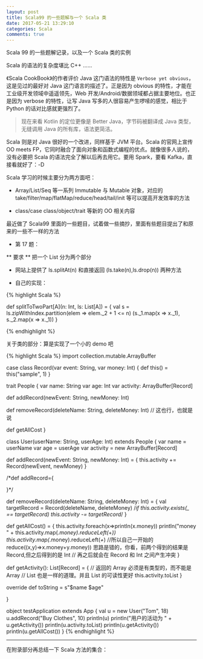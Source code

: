 ```yaml
---
layout: post
title: Scala99 的一些题解与一个 Scala 类
date: 2017-05-21 13:29:10
categories: Scala
comments: true
---
```

Scala 99 的一些题解记录，以及一个 Scala 类的实例

<!-- more -->

Scala 的语法的复杂度堪比 C++ ......

《Scala CookBook》的作者评价 Java 这门语法的特性是 `Verbose yet obvious`，这是见过的最好对 Java 这门语言的描述了。正是因为 obvious 的特性，才能在工业级开发领域中遥遥领先，Web 开发/Android/数据领域都占据主要地位。也正是因为 verbose 的特性，让写 Java 写多的人很容易产生啰嗦的感觉，相比于 Python 的话对比感就更强烈了。

> 现在来看 Kotlin 的定位更像是 Better Java，字节码被翻译成 Java 类型，无缝调用 Java 的所有库，语法更简洁。

Scala 则是对 Java 很好的一个改进，同样基于 JVM 平台。Scala 的官网上宣传 OO meets FP，它同时融合了面向对象和函数式编程的优点。就像很多人说的，没有必要把 Scala 的语法完全了解以后再去用它。要用 Spark，要看 Kafka，直接看就好了：-D

Scala 学习的时候主要分为两方面吧：


- Array/List/Seq 等一系列 Immutable 与 Mutable 对象，对应的 take/filter/map/flatMap/reduce/head/tail/init 等可以提高开发效率的方法

- class/case class/object/trait 等新的 OO 相关内容

最近做了 Scala99 里面的一些题目，试着做一些摘抄，里面有些题目提出了和原来的一些不一样的方法


- 第 17 题：

** 要求 ** 把一个 List 分为两个部分

- 网站上提供了 ls.splitAt(n) 和直接返回 (ls.take(n),ls.drop(n)) 两种方法

- 自己的实现：

{% highlight Scala %}

def splitToTwoPart[A](n: Int, ls: List[A]) = {
    val s = ls.zipWithIndex.partition(elem => elem._2 + 1 <= n)
    (s._1.map(x => x._1), s._2.map(x => x._1))
}

{% endhighlight %}

关于类的部分：算是实现了一个小的 demo 吧

{% highlight Scala %}
import collection.mutable.ArrayBuffer

case class Record(var event: String, var money: Int) {
  def this() = this("sample", 1)
}


trait People {
  var name: String
  var age: Int
  var activity: ArrayBuffer[Record]

  def addRecord(newEvent: String, newMoney: Int)

  def removeRecord(deleteName: String, deleteMoney: Int) // 这也行，也就是说

  def getAllCost
}

class User(userName: String, userAge: Int) extends People {
  var name = userName
  var age = userAge
  var activity = new ArrayBuffer[Record]

  def addRecord(newEvent: String, newMoney: Int) = {
    this.activity += Record(newEvent, newMoney)
  }

  /*def addRecord={

  }*/

  def removeRecord(deleteName: String, deleteMoney: Int) = {
    val targetRecord = Record(deleteName, deleteMoney)
    /*if this.activity.exists(_ == targetRecord) this.activity -= targetRecord*/
  }

  def getAllCost() = {
    this.activity.foreach(x=>println(x.money))
    println("money " + this.activity.map(_.money).reduceLeft(_+_))
    this.activity.map(_.money).reduceLeft(_+_)
    //所以自己一开始的 reduce((x,y)=>x.money+y.money)) 思路是错的，你看，前两个得到的结果是 Record,但之后得到的是 Int
    // 再之后就会在 Record 和 Int 之间产生冲突
  }

  def getActivity(): List[Record] = {
    // 返回的 Array 必须是有类型的，而不能是 Array
    // List 也是一样的道理。并且 List 的可读性更好
    this.activity.toList
  }

  override def toString = s"$name $age"

}

object testApplication extends App {
  val u = new User("Tom", 18)
  u.addRecord("Buy Clothes", 10)
  println(u)
  println("用户的活动为 " + u.getActivity())
  println(u.activity.toList)
  println(u.getActivity())
  println(u.getAllCost())
}
{% endhighlight %}

---

在附录部分再总结一下 Scala 方法的集合：

